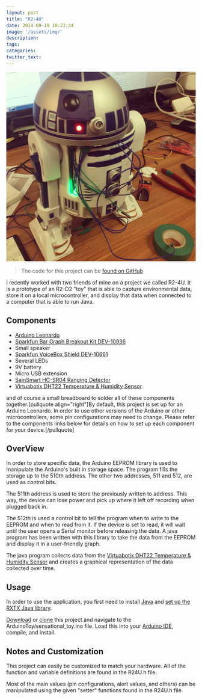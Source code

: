 ```yaml
---
layout: post
title: "R2-4U"
date: 2014-09-19 10:23:44
image: '/assets/img/'
description:
tags:
categories:
twitter_text:
---
```

![Photo of R2-4U](../assets/img/r2d2.jpg)

> The code for this project can be <a href="https://github.com/scaperoth/ArduinoToy">found on GitHub</a>

I recently worked with two friends of mine on a project we called R2-4U. It is a prototype of an R2-D2 "toy" that is able to capture environmental data, store it on a local microcontroller, and display that data when connected to a computer that is able to run Java.
<h2>Components</h2>
<ul>
	<li><a href="http://arduino.cc/en/Main/arduinoBoardLeonardo">Arduino Leonardo</a></li>
	<li><a href="https://www.sparkfun.com/products/10936">Sparkfun Bar Graph Breakout Kit DEV-10936</a></li>
	<li>Small speaker</li>
	<li><a href="http://www.sainsmart.com/ultrasonic-ranging-detector-mod-hc-sr04-distance-sensor.html">Sparkfun VoiceBox Shield DEV-10661</a></li>
	<li>Several LEDs</li>
	<li>9V battery</li>
	<li>Micro USB extension</li>
	<li><a href="http://www.sainsmart.com/ultrasonic-ranging-detector-mod-hc-sr04-distance-sensor.html">SainSmart HC-SR04 Ranging Detector</a></li>
	<li><a href="https://www.virtuabotix.com/product/virtuabotix-dht22-temperature-humidity-sensor-arduino-microcontroller-circuits/">Virtuabotix DHT22 Temperature &amp; Humidity Sensor</a></li>
</ul>
and of course a small breadboard to solder all of these components together.[pullquote align="right"]By default, this project is set up for an Arduino Leonardo. In order to use other versions of the Arduino or other microcontrollers, some pin configurations may need to change. Please refer to the components links below for details on how to set up each component for your device.[/pullquote]
<h2>OverView</h2>
In order to store specific data, the Arduino EEPROM library is used to manipulate the Arduino's built in storage space. The program fills the storage up to the 510th address. The other two addresses, 511 and 512, are used as control bits.

The 511th address is used to store the previously written to address. This way, the device can lose power and pick up where it left off recording when plugged back in.

The 512th is used a control bit to tell the program when to write to the EEPROM and when to read from it. If the device is set to read, it will wait until the user opens a Serial monitor before releasing the data. A java program has been written with this library to take the data from the EEPROM and display it in a user-friendly graph.

The java program collects data from the <a href="https://www.virtuabotix.com/product/virtuabotix-dht22-temperature-humidity-sensor-arduino-microcontroller-circuits/">Virtuabotix DHT22 Temperature &amp; Humidity Sensor</a> and creates a graphical representation of the data collected over time.
<h2>Usage</h2>
In order to use the application, you first need to install <a href="http://www.oracle.com/technetwork/java/javase/downloads/index-jsp-138363.html">Java</a> and <a href="http://playground.arduino.cc/Interfacing/Java#.UzlPUvldV8E">set up the RXTX Java library</a>.

<a href="https://github.com/scaperoth/ArduinoToy/archive/master.zip">Download</a> or <a href="github-windows://openRepo/https://github.com/scaperoth/ArduinoToy">clone</a> this project and navigate to the ArduinoToy/sensational_toy.ino file. Load this into your <a href="http://arduino.cc/en/main/software">Arduino IDE</a>, compile, and install.
<h2>Notes and Customization</h2>
This project can easily be customized to match your hardware. All of the function and variable definitions are found in the R24U.h file.

Most of the main values (pin configurations, alert values, and others) can be manipulated using the given "setter" functions found in the R24U.h file.